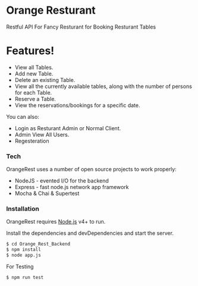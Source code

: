 # Orange Resturant

Restful API For Fancy Resturant for Booking Resturant Tables 

# Features!

  - View all Tables.
  - Add new Table.
  - Delete an existing Table.
  - View all the currently available tables, along with the number of persons for each Table.
  - Reserve a Table.
  - View the reservations/bookings for a specific date.


You can also:
  - Login as Resturant Admin or Normal Client.
  - Admin View All Users.
  - Regesteration

### Tech

OrangeRest uses a number of open source projects to work properly:

* NodeJS - evented I/O for the backend
* Express - fast node.js network app framework
* Mocha & Chai & Supertest


### Installation

OrangeRest requires [Node.js](https://nodejs.org/) v4+ to run.

Install the dependencies and devDependencies and start the server.

```sh
$ cd Orange_Rest_Backend
$ npm install 
$ node app.js
```

For Testing

```sh
$ npm run test
```

